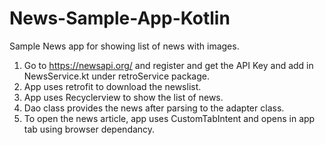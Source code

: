 # News-Sample-App-Kotlin

Sample News app for showing list of news with images.

1. Go to https://newsapi.org/ and register and get the API Key and add in NewsService.kt under retroService package.
2. App uses retrofit to download the newslist.
3. App uses Recyclerview to show the list of news.
4. Dao class provides the news after parsing to the adapter class.
5. To open the news article, app uses CustomTabIntent and opens in app tab using browser dependancy.

